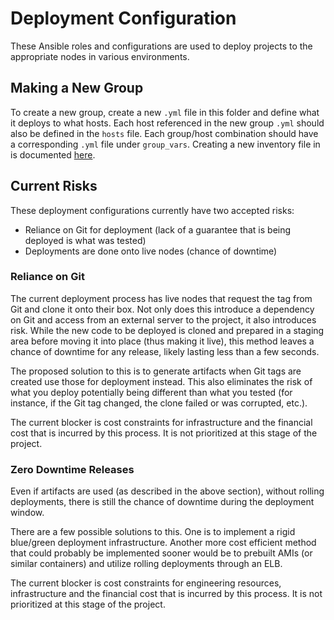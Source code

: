 # Deployment Configuration

These Ansible roles and configurations are used to deploy projects to the appropriate nodes in various environments.

## Making a New Group

To create a new group, create a new `.yml` file in this folder and define what it deploys to what hosts. Each host
referenced in the new group `.yml` should also be defined in the `hosts` file. Each group/host combination should have
a corresponding `.yml` file under `group_vars`. Creating a new inventory file in is documented [here](group_vars/README.md).

## Current Risks

These deployment configurations currently have two accepted risks:

* Reliance on Git for deployment (lack of a guarantee that is being deployed is what was tested)
* Deployments are done onto live nodes (chance of downtime)

### Reliance on Git

The current deployment process has live nodes that request the tag from Git and clone it onto their box. Not only does this
introduce a dependency on Git and access from an external server to the project, it also introduces risk. While the new
code to be deployed is cloned and prepared in a staging area before moving it into place (thus making it live), this
method leaves a chance of downtime for any release, likely lasting less than a few seconds.

The proposed solution to this is to generate artifacts when Git tags are created use those for deployment instead. This
also eliminates the risk of what you deploy potentially being different than what you tested (for instance, if the Git
tag changed, the clone failed or was corrupted, etc.).

The current blocker is cost constraints for infrastructure and the financial cost that is incurred by this
process. It is not prioritized at this stage of the project.

### Zero Downtime Releases

Even if artifacts are used (as described in the above section), without rolling deployments, there is still the chance
of downtime during the deployment window.

There are a few possible solutions to this. One is to implement a rigid blue/green deployment infrastructure. Another
more cost efficient method that could probably be implemented sooner would be to prebuilt AMIs (or similar containers)
and utilize rolling deployments through an ELB. 

The current blocker is cost constraints for engineering resources, infrastructure and the financial cost that is
incurred by this process. It is not prioritized at this stage of the project.
